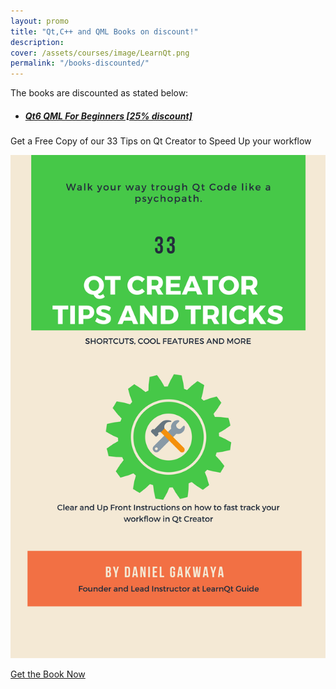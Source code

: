 ```yaml
---
layout: promo
title: "Qt,C++ and QML Books on discount!"
description: 
cover: /assets/courses/image/LearnQt.png
permalink: "/books-discounted/"
---
```


<div class="p-3">
  The books are discounted as stated below:
</div>



- ##### [Qt6 QML For Beginners [25% discount]](https://dgakwaya.gumroad.com/l/qt6_qml_for_beginners/msyynft)



<div class="alert bg-greens alert-dismissible fade show promosi" role="alert">
<div class="p-1">
 Get a Free Copy of our 33 Tips on Qt Creator to Speed Up your workflow
</div>
</div>


![Learn QT Books](/assets/books/image/qt_creator_guide.png)

<a href="https://mailchi.mp/a7c4442d916d/qt-creator-shortcuts" class="btn bg-green btn-success col-md-12 btn-lg">
Get the Book Now
</a>